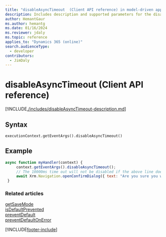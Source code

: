 ```yaml
---
title: "disableAsyncTimeout  (Client API reference) in model-driven apps"
description: Includes description and supported parameters for the disableAsyncTimeout method.
author: HemantGaur
ms.author: hemantg
ms.date: 01/16/2024
ms.reviewer: jdaly
ms.topic: reference
applies_to: "Dynamics 365 (online)"
search.audienceType: 
  - developer
contributors:
  - JimDaly
---
```

# disableAsyncTimeout (Client API reference)

[!INCLUDE[./includes/disableAsyncTimeout-description.md](./includes/disableAsyncTimeout-description.md)]

## Syntax

`executionContext.getEventArgs().disableAsyncTimeout()`

## Example

```javascript
async function myHandler(context) {  
     context.getEventArgs().disableAsyncTimeout();
     // The 10000ms time out will not be disabled if the above line does not come before all async awaits
     await Xrm.Navigation.openConfirmDialog({ text: "Are you sure you want to save?" });
 }
```


### Related articles

[getSaveMode](getSaveMode.md)  
[isDefaultPrevented](isDefaultPrevented.md)   
[preventDefault](preventDefault.md)   
[preventDefaultOnError](preventDefaultOnError.md)

[!INCLUDE[footer-include](../../../../../includes/footer-banner.md)]
